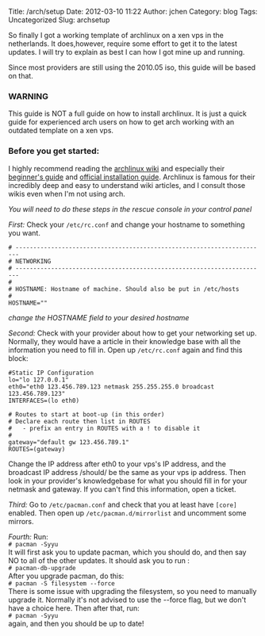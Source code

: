 Title: /arch/setup
Date: 2012-03-10 11:22
Author: jchen
Category: blog
Tags: Uncategorized
Slug: archsetup

So finally I got a working template of archlinux on a xen vps in the
netherlands. It does,however, require some effort to get it to the
latest updates. I will try to explain as best I can how I got mine up
and running.

Since most providers are still using the 2010.05 iso, this guide will be
based on that.

### WARNING

This guide is NOT a full guide on how to install archlinux. It is just a quick guide for experienced
arch users on how to get arch working with an outdated template on a xen
vps.

### Before you get started:
I highly recommend reading the [archlinux wiki][] and especially their
[beginner's guide][] and [official installation guide][]. Archlinux is
famous for their incredibly deep and easy to understand wiki articles,
and I consult those wikis even when I'm not using arch.  


_You will need to do these steps in the rescue console in your control panel_

*First:*
Check your `/etc/rc.conf` and change your hostname to something you
want.

    # -----------------------------------------------------------------------
    # NETWORKING
    # -----------------------------------------------------------------------
    #
    # HOSTNAME: Hostname of machine. Should also be put in /etc/hosts
    #
    HOSTNAME=""

*change the HOSTNAME field to your desired hostname*

*Second:*
Check with your provider about how to get your networking set up.
Normally, they would have a article in their knowledge base with all the
information you need to fill in. Open up `/etc/rc.conf` again and find
this block:

    #Static IP Configuration
    lo="lo 127.0.0.1"
    eth0="eth0 123.456.789.123 netmask 255.255.255.0 broadcast 123.456.789.123"
    INTERFACES=(lo eth0)

    # Routes to start at boot-up (in this order)
    # Declare each route then list in ROUTES
    #   - prefix an entry in ROUTES with a ! to disable it
    #
    gateway="default gw 123.456.789.1"
    ROUTES=(gateway)

Change the IP address after eth0 to your vps's IP address, and the
broadcast IP address /should/ be the same as your vps ip address. Then
look in your provider's knowledgebase for what you should fill in for
your netmask and gateway. If you can't find this information, open a
ticket.

*Third:*
Go to `/etc/pacman.conf` and check that you at least have `[core]`
enabled. Then open up `/etc/pacman.d/mirrorlist` and uncomment some
mirrors.

*Fourth:*
Run:  
`# pacman -Syyu`  
It will first ask you to update pacman, which you should do, and then
say NO to all of the other updates. It should ask you to run :  
`# pacman-db-upgrade`  
After you upgrade pacman, do this:  
`# pacman -S filesystem --force`  
There is some issue with upgrading the filesystem, so you need to
manually upgrade it. Normally it's not advised to use the --force flag,
but we don't have a choice here. Then after that, run:  
`# pacman -Syyu`  
again, and then you should be up to date!

  [archlinux wiki]: https://wiki.archlinux.org/index.php/Main_Page
    "archlinux wiki"
  [beginner's guide]: https://wiki.archlinux.org/index.php/Beginners%27_Guide
    "beginner's guide"
  [official installation guide]: https://wiki.archlinux.org/index.php/Official_Installation_Guide
    "official installation guide"

